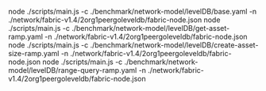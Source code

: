 node ./scripts/main.js -c ./benchmark/network-model/levelDB/base.yaml -n ./network/fabric-v1.4/2org1peergoleveldb/fabric-node.json
node ./scripts/main.js -c ./benchmark/network-model/levelDB/get-asset-ramp.yaml -n ./network/fabric-v1.4/2org1peergoleveldb/fabric-node.json 
node ./scripts/main.js -c ./benchmark/network-model/levelDB/create-asset-size-ramp.yaml -n ./network/fabric-v1.4/2org1peergoleveldb/fabric-node.json
node ./scripts/main.js -c ./benchmark/network-model/levelDB/range-query-ramp.yaml -n ./network/fabric-v1.4/2org1peergoleveldb/fabric-node.json 